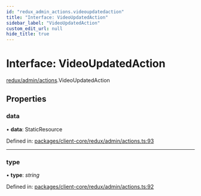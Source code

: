 ```yaml
---
id: "redux_admin_actions.videoupdatedaction"
title: "Interface: VideoUpdatedAction"
sidebar_label: "VideoUpdatedAction"
custom_edit_url: null
hide_title: true
---
```


# Interface: VideoUpdatedAction

[redux/admin/actions](../modules/redux_admin_actions.md).VideoUpdatedAction

## Properties

### data

• **data**: StaticResource

Defined in: [packages/client-core/redux/admin/actions.ts:93](https://github.com/xr3ngine/xr3ngine/blob/66a84a950/packages/client-core/redux/admin/actions.ts#L93)

___

### type

• **type**: *string*

Defined in: [packages/client-core/redux/admin/actions.ts:92](https://github.com/xr3ngine/xr3ngine/blob/66a84a950/packages/client-core/redux/admin/actions.ts#L92)
